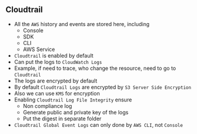 ## Cloudtrail

- All the `AWS` history and events are stored here, including
  - Console
  - SDK
  - CLI
  - AWS Service
- `Cloudtrail` is enabled by default
- Can put the logs to `CloudWatch Logs`
- Example, if need to trace, who change the resource, need to go to `Cloudtrail`
- The logs are encrypted by default
- By default `Cloudtrail Logs` are encrypted by `S3 Server Side Encryption`
- Also we can use `KMS` for encryption
- Enabling `Cloudtrail Log File Integrity` ensure
  - Non compliance log
  - Generate public and private key of the logs
  - Put the digest in separate folder
- `Cloudtrail Global Event Logs` can only done by `AWS CLI`, not `Console`
